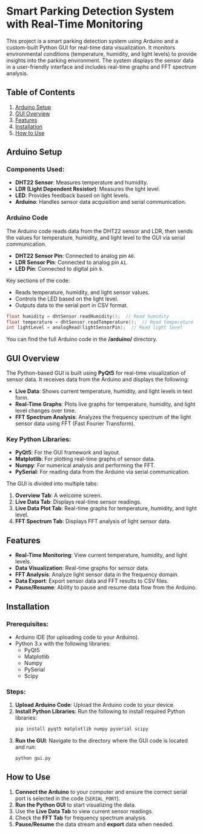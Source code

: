 
# Smart Parking Detection System with Real-Time Monitoring

This project is a smart parking detection system using Arduino and a custom-built Python GUI for real-time data visualization. It monitors environmental conditions (temperature, humidity, and light levels) to provide insights into the parking environment. The system displays the sensor data in a user-friendly interface and includes real-time graphs and FFT spectrum analysis.

## Table of Contents
1. [Arduino Setup](#arduino-setup)
2. [GUI Overview](#gui-overview)
3. [Features](#features)
4. [Installation](#installation)
5. [How to Use](#how-to-use)

## Arduino Setup

### Components Used:
- **DHT22 Sensor**: Measures temperature and humidity.
- **LDR (Light Dependent Resistor)**: Measures the light level.
- **LED**: Provides feedback based on light levels.
- **Arduino**: Handles sensor data acquisition and serial communication.

### Arduino Code

The Arduino code reads data from the DHT22 sensor and LDR, then sends the values for temperature, humidity, and light level to the GUI via serial communication.

- **DHT22 Sensor Pin**: Connected to analog pin `A0`.
- **LDR Sensor Pin**: Connected to analog pin `A1`.
- **LED Pin**: Connected to digital pin `9`.

Key sections of the code:
- Reads temperature, humidity, and light sensor values.
- Controls the LED based on the light level.
- Outputs data to the serial port in CSV format.

```cpp
float humidity = dhtSensor.readHumidity();  // Read humidity
float temperature = dhtSensor.readTemperature();  // Read temperature
int lightLevel = analogRead(lightSensorPin);  // Read light level
```

You can find the full Arduino code in the **/arduino/** directory.

## GUI Overview

The Python-based GUI is built using **PyQt5** for real-time visualization of sensor data. It receives data from the Arduino and displays the following:
- **Live Data**: Shows current temperature, humidity, and light levels in text form.
- **Real-Time Graphs**: Plots live graphs for temperature, humidity, and light level changes over time.
- **FFT Spectrum Analysis**: Analyzes the frequency spectrum of the light sensor data using FFT (Fast Fourier Transform).
  
### Key Python Libraries:
- **PyQt5**: For the GUI framework and layout.
- **Matplotlib**: For plotting real-time graphs of sensor data.
- **Numpy**: For numerical analysis and performing the FFT.
- **PySerial**: For reading data from the Arduino via serial communication.

The GUI is divided into multiple tabs:
1. **Overview Tab**: A welcome screen.
2. **Live Data Tab**: Displays real-time sensor readings.
3. **Live Data Plot Tab**: Real-time graphs for temperature, humidity, and light level.
4. **FFT Spectrum Tab**: Displays FFT analysis of light sensor data.

## Features

- **Real-Time Monitoring**: View current temperature, humidity, and light levels.
- **Data Visualization**: Real-time graphs for sensor data.
- **FFT Analysis**: Analyze light sensor data in the frequency domain.
- **Data Export**: Export sensor data and FFT results to CSV files.
- **Pause/Resume**: Ability to pause and resume data flow from the Arduino.

## Installation

### Prerequisites:
- Arduino IDE (for uploading code to your Arduino).
- Python 3.x with the following libraries:
  - PyQt5
  - Matplotlib
  - Numpy
  - PySerial
  - Scipy

### Steps:
1. **Upload Arduino Code**: Upload the Arduino code to your device.
2. **Install Python Libraries**: Run the following to install required Python libraries:
   ```bash
   pip install pyqt5 matplotlib numpy pyserial scipy
   ```
3. **Run the GUI**: 
   Navigate to the directory where the GUI code is located and run:
   ```bash
   python gui.py
   ```

## How to Use

1. **Connect the Arduino** to your computer and ensure the correct serial port is selected in the code (`SERIAL_PORT`).
2. **Run the Python GUI** to start visualizing the data.
3. Use the **Live Data Tab** to view current sensor readings.
4. Check the **FFT Tab** for frequency spectrum analysis.
5. **Pause/Resume** the data stream and **export** data when needed.
